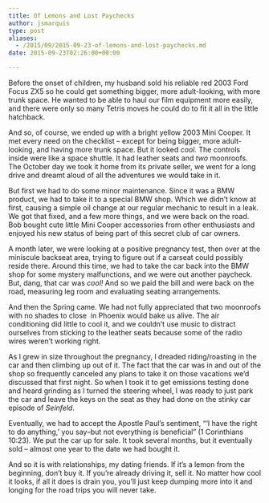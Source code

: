 ```yaml
---
title: Of Lemons and Lost Paychecks
author: jsmarquis
type: post
aliases:
  - /2015/09/2015-09-23-of-lemons-and-lost-paychecks.md
date: 2015-09-23T02:26:00+00:00

---
```

Before the onset of children, my husband sold his reliable red 2003 Ford Focus ZX5 so he could get something bigger, more adult-looking, with more trunk space. He wanted to be able to haul our film equipment more easily, and there were only so many Tetris moves he could do to fit it all in the little hatchback.

And so, of course, we ended up with a bright yellow 2003 Mini Cooper. It met every need on the checklist &#8211; except for being bigger, more adult-looking, and having more trunk space. But it looked _cool._ The controls inside were like a space shuttle. It had leather seats and _two_ moonroofs. The October day we took it home from its private seller, we went for a long drive and dreamt aloud of all the adventures we would take in it.

But first we had to do some minor maintenance. Since it was a BMW product, we had to take it to a special BMW shop. Which we didn&#8217;t know at first, causing a simple oil change at our regular mechanic to result in a leak. We got that fixed, and a few more things, and we were back on the road. Bob bought cute little Mini Cooper accessories from other enthusiasts and enjoyed his new status of being part of this secret club of car owners.

A month later, we were looking at a positive pregnancy test, then over at the miniscule backseat area, trying to figure out if a carseat could possibly reside there. Around this time, we had to take the car back into the BMW shop for some mystery malfunctions, and we were out another paycheck. But, dang, that car was _cool!_ And so we paid the bill and were back on the road, measuring leg room and evaluating seating arrangements.&nbsp;

And then the Spring came. We had not fully appreciated that two moonroofs with no shades to close&nbsp; in Phoenix would bake us alive. The air conditioning did little to cool it, and we couldn&#8217;t use music to distract ourselves from sticking to the leather seats because some of the radio wires weren&#8217;t working right.

As I grew in size throughout the pregnancy, I dreaded riding/roasting in the car and then climbing up out of it. The fact that the car was in and out of the shop so frequently canceled any plans to take it on those vacations we&#8217;d discussed that first night. So when I took it to get emissions testing done and heard grinding as I turned the steering wheel, I was ready to just park the car and leave the keys on the seat as they had done on the stinky car episode of _Seinfeld_.

Eventually, we had to accept the Apostle Paul&#8217;s sentiment, &#8220;&#8216;I have the right to do anything,&#8217; you say&#8211;but not everything is beneficial&#8221; (1 Corinthians 10:23). We put the car up for sale. It took several months, but it eventually sold &#8211; almost one year to the date we had bought it. 

And so it is with relationships, my dating friends. If it&#8217;s a lemon from the beginning, don&#8217;t buy it. If you&#8217;re already driving it, sell it. No matter how cool it looks, if all it does is drain you, you&#8217;ll just keep dumping more into it and longing for the road trips you will never take.